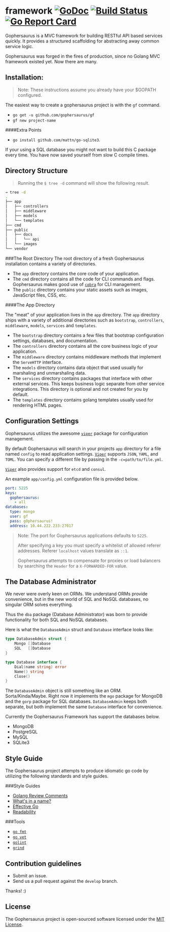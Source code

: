 framework [![GoDoc](http://godoc.org/github.com/gophersaurus/gf.v1?status.png)](http://godoc.org/github.com/gophersaurus/gf.v1) [![Build Status](https://travis-ci.org/gophersaurus/gf.v1.svg?branch=master)](https://travis-ci.org/gophersaurus/gf.v1) [![Go Report Card](http://goreportcard.com/badge/gophersaurus/framework)](http://goreportcard.com/report/gophersaurus/framework)
=========================

Gophersaurus is a MVC framework for building RESTful API based services quickly.
It provides a structured scaffolding for abstracting away common service logic.

 Gophersaurus was forged in the fires of production, since no Golang MVC framework existed yet.
 Now there are many.

Installation:
-------------
> Note: These instructions assume you already have your $GOPATH configured.

The easiest way to create a gophersaurus project is with the `gf` command.

  - `go get -u github.com/gophersaurus/gf`
  - `gf new project-name`

####Extra Points
  - `go install github.com/mattn/go-sqlite3`.

If your using a SQL database you might not want to build this C package every time.
You have now saved yourself from slow C compile times.

Directory Structure
-------------------

> Running the `$ tree -d` command will show the following result.

```bash
→ tree -d
.
├── app
│   ├── controllers
│   ├── middleware
│   ├── models
│   └── templates
├── cmd
├── public
│   ├── docs
│   │   └── api
│   └── images
└── vendor
```

###The Root Directory
The root directory of a fresh Gophersaurus installation contains a variety of
directories.

* The `app` directory contains the core code of your application.
* The `cmd` directory contains all the code for CLI commands and flags.
  Gophersaurus makes good use of [`cobra`](https://github.com/spf13/cobra) for
  CLI management.
* The `public` directory contains your static assets such as images, JavaScript
  files, CSS, etc.

####The App Directory

The "meat" of your application lives in the `app` directory. The `app` directory
ships with a variety of additional directories such as `bootstrap`,
`controllers`, `middleware`, `models`, `services` and `templates`.

* The `bootstrap` directory contains a few files that bootstrap configuration
  settings, databases, and documentation.  
* The `controllers` directory contains all the core business logic of your
  application.  
* The `middleware` directory contains middleware methods that implement the
  `ServeHTTP` interface.  
* The `models` directory contains data object that used usually for marshaling
  and unmarshaling data.
* The `services` directory contains packages that interface with other external
  services. This keeps business logic separate from other service integrations.
  This directory is optional and not created for you by default.
* The `templates` directory contains golang templates usually used for rendering
  HTML pages.

Configuration Settings
----------------------
Gophersaurus utilizes the awesome [`viper`](https://github.com/spf13/viper)
package for configuration management.

By default Gophersaurus will search in your projects `app` directory for a file
named `config` to read application settings. [`Viper`](https://github.com/spf13/viper)
supports `JSON`, `YAML`, and `TOML`. You can specify a different file by passing
in the `-c=path/to/file.yml`.

[`Viper`](https://github.com/spf13/viper) also provides support for `etcd` and
`consul`.

An example `app/config.yml` configuration file is provided below.

```YAML
port: 5225
keys:
  gophersaurus:
    - all
databases:
  type: mongo
  user: gf
  pass: g0phersaurus!
  address: 10.44.222.233:27017
```

> Note: The port for Gophersaurus applications defaults to `5225`.  
>
> After specifying a key you must specify a whitelist of allowed referer
> addresses. Referer `localhost` values translate as `::1`.
>
> Gophersaurus attempts to compensate for proxies or load balancers by searching
the `Header` for a `X-FORWARDED-FOR` value.

The Database Administrator
--------------------------
We never were overly keen on ORMs. We understand ORMs provide convenience, but
in the new world of SQL and NoSQL databases, no singular ORM solves everything.

Thus the `dba` package (Database Administrator) was born to provide
functionality for both SQL and NoSQL databases.

Here is what the `DatabaseAdmin` struct and `Database` interface looks like:
```Go
type DatabaseAdmin struct {
    Mongo []Database
    SQL   []Database
}
```

```Go
type Database interface {
    Dial(name string) error
    Name() string
    Close()
}
```

The `DatabaseAdmin` object is still something like an ORM. Sorta/Kinda/Maybe.
Right now it implements the `mgo` package for MongoDB and the `gorp` package for
SQL databases. `DatabaseAdmin` keeps both separate, but both implement the same
`Database` interface for convenience.  

Currently the Gophersaurus Framework has support the databases below.
* MongoDB
* PostgreSQL
* MySQL
* SQLite3

Style Guide
-----------
The Gophersaurus project attempts to produce idiomatic go code by utilizing the following standards and style guides.

###Style Guides
- [Golang Review Comments](https://github.com/golang/go/wiki/CodeReviewComments)
- [What's in a name?](http://talks.golang.org/2014/names.slide#1)
- [Effective Go](https://golang.org/doc/effective_go.html)
- [Readability](https://talks.golang.org/2014/readability.slide#1)

###Tools
- [`go fmt`](https://golang.org/cmd/gofmt/)
- [`go vet`](https://godoc.org/golang.org/x/tools/cmd/vet)
- [`golint`](https://github.com/golang/lint)
- [`grind`](http://godoc.org/rsc.io/grind)

Contribution guidelines
-----------------------
* Submit an issue.  
* Send us a pull request against the `develop` branch.

Thanks! :)

License
-------
The Gophersaurus project is open-sourced software licensed under the [MIT License](http://opensource.org/licenses/MIT).
